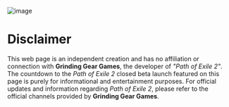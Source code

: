 ![image](https://github.com/illiusterka/poe2_countdown/assets/61945097/6b067657-ac46-49ed-8009-30e6fec430b4)

# Disclaimer
This web page is an independent creation and has no affiliation or connection with **Grinding Gear Games**, the developer of *"Path of Exile 2"*. The countdown to the *Path of Exile 2* closed beta launch featured on this page is purely for informational and entertainment purposes. For official updates and information regarding *Path of Exile 2*, please refer to the official channels provided by **Grinding Gear Games**.
